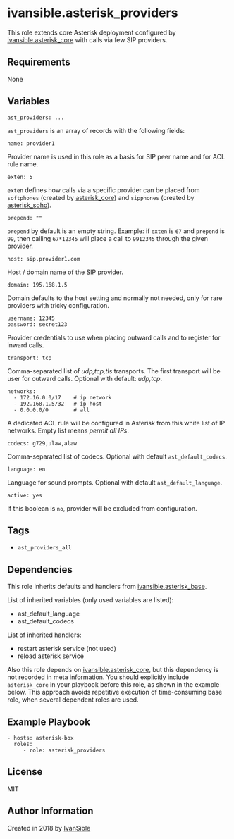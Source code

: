 # ivansible.asterisk_providers

This role extends core Asterisk deployment configured by
[ivansible.asterisk_core](https://github.com/ivansible/asterisk-core)
with calls via few SIP providers.


## Requirements

None


## Variables

    ast_providers: ...
`ast_providers` is an array of records with the following fields:

    name: provider1
Provider name is used in this role as a basis for SIP peer name and
for ACL rule name.

    exten: 5
`exten` defines how calls via a specific provider can be placed from
`softphones` (created by [asterisk_core](https://github.com/ivansible/asterisk-core))
and `sipphones` (created by [asterisk_soho](https://github.com/ivansible/asterisk-soho)).

    prepend: ""
`prepend` by default is an empty string.
Example: if `exten` is `67` and `prepend` is `99`, then calling `67*12345`
will place a call to `9912345` through the given provider.

    host: sip.provider1.com
Host / domain name of the SIP provider.

    domain: 195.168.1.5
Domain defaults to the host setting and normally not needed, only
for rare providers with tricky configuration.

    username: 12345
    password: secret123
Provider credentials to use when placing outward calls
and to register for inward calls.

    transport: tcp
Comma-separated list of _udp,tcp,tls_ transports. The first transport
will be user for outward calls. Optional with default: _udp,tcp_.

    networks:
      - 172.16.0.0/17    # ip network
      - 192.168.1.5/32   # ip host
      - 0.0.0.0/0        # all
A dedicated ACL rule will be configured in Asterisk from this
white list of IP networks. Empty list means _permit all IPs_.

    codecs: g729,ulaw,alaw
Comma-separated list of codecs. Optional with default `ast_default_codecs`.

    language: en
Language for sound prompts. Optional with default `ast_default_language`.

    active: yes
If this boolean is `no`, provider will be excluded from configuration.


## Tags

- `ast_providers_all`


## Dependencies

This role inherits defaults and handlers from
[ivansible.asterisk_base](https://github.com/ivansible/asterisk-base).

List of inherited variables (only used variables are listed):
  - ast_default_language
  - ast_default_codecs

List of inherited handlers:
  - restart asterisk service (not used)
  - reload asterisk service

Also this role depends on
[ivansible.asterisk_core](https://github.com/ivansible/asterisk-core),
but this dependency is not recorded in meta information.
You should explicitly include `asterisk_core` in your playbook before
this role, as shown in the example below. This approach avoids repetitive
execution of time-consuming base role, when several dependent roles are used.


## Example Playbook

    - hosts: asterisk-box
      roles:
         - role: asterisk_providers


## License

MIT

## Author Information

Created in 2018 by [IvanSible](https://github.com/ivansible)
